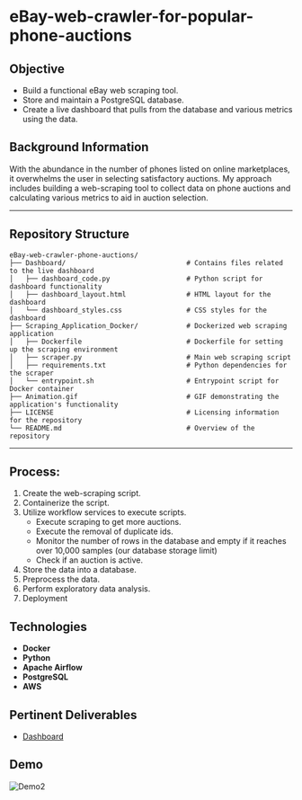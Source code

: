 # eBay-web-crawler-for-popular-phone-auctions

## Objective

* Build a functional eBay web scraping tool. 
* Store and maintain a PostgreSQL database.
* Create a live dashboard that pulls from the database and various metrics using the data.

## Background Information
With the abundance in the number of phones listed on online marketplaces, it overwhelms the user in selecting satisfactory auctions. My approach includes building a web-scraping tool to collect data on phone auctions and calculating various metrics to aid in auction selection. 

---
## Repository Structure
```plaintext
eBay-web-crawler-phone-auctions/
├── Dashboard/                              # Contains files related to the live dashboard
│   ├── dashboard_code.py                   # Python script for dashboard functionality
│   ├── dashboard_layout.html               # HTML layout for the dashboard
│   └── dashboard_styles.css                # CSS styles for the dashboard
├── Scraping_Application_Docker/            # Dockerized web scraping application
│   ├── Dockerfile                          # Dockerfile for setting up the scraping environment
│   ├── scraper.py                          # Main web scraping script
│   ├── requirements.txt                    # Python dependencies for the scraper
│   └── entrypoint.sh                       # Entrypoint script for Docker container
├── Animation.gif                           # GIF demonstrating the application's functionality
├── LICENSE                                 # Licensing information for the repository
└── README.md                               # Overview of the repository
```
---
## Process:
1) Create the web-scraping script.
2) Containerize the script.
3) Utilize workflow services to execute scripts.
   * Execute scraping to get more auctions.
   * Execute the removal of duplicate ids.
   * Monitor the number of rows in the database and empty if it reaches over 10,000 samples (our database storage limit)
   * Check if an auction is active.
4) Store the data into a database.
5) Preprocess the data.
6) Perform exploratory data analysis.
7) Deployment

## Technologies
* **Docker**
* **Python**
* **Apache Airflow**
* **PostgreSQL**
* **AWS**

## Pertinent Deliverables
* [Dashboard](http://phone-auction-aide-3-env.eba-pt2ur9kp.us-east-1.elasticbeanstalk.com/)

## Demo
![Demo2](Animation.gif)

